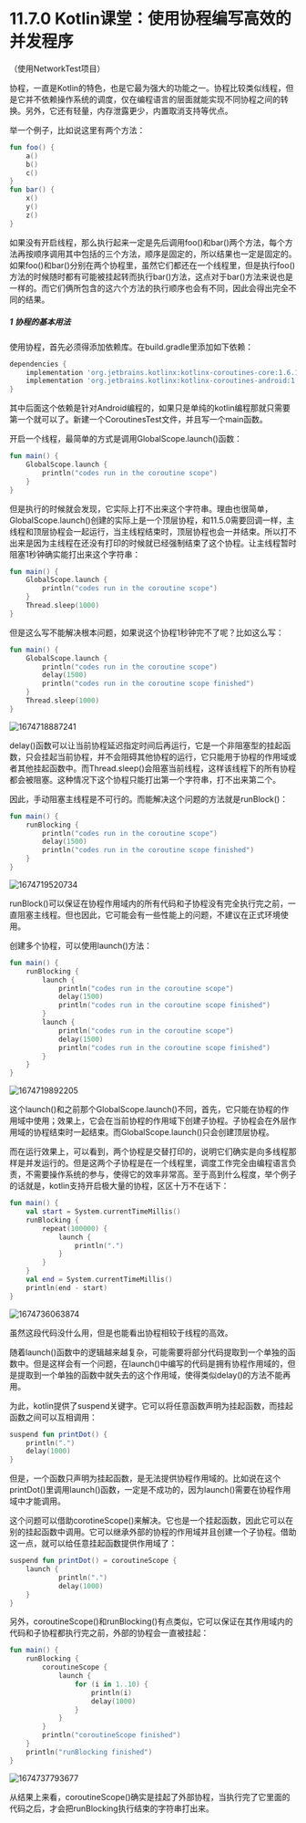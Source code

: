 # 11.7.0 Kotlin课堂：使用协程编写高效的并发程序

（使用NetworkTest项目）

协程，一直是Kotlin的特色，也是它最为强大的功能之一。协程比较类似线程，但是它并不依赖操作系统的调度，仅在编程语言的层面就能实现不同协程之间的转换。另外，它还有轻量，内存泄露更少，内置取消支持等优点。

举一个例子，比如说这里有两个方法：

```kotlin
fun foo() {
	a()
	b()
	c()
}
fun bar() {
	x()
	y()
	z()
}
```

如果没有开启线程，那么执行起来一定是先后调用foo()和bar()两个方法，每个方法再按顺序调用其中包括的三个方法，顺序是固定的，所以结果也一定是固定的。如果foo()和bar()分别在两个协程里，虽然它们都还在一个线程里，但是执行foo()方法的时候随时都有可能被挂起转而执行bar()方法，这点对于bar()方法来说也是一样的。而它们俩所包含的这六个方法的执行顺序也会有不同，因此会得出完全不同的结果。

##### 1 协程的基本用法

使用协程，首先必须得添加依赖库。在build.gradle里添加如下依赖：

```gradle
dependencies {
    implementation 'org.jetbrains.kotlinx:kotlinx-coroutines-core:1.6.1'
    implementation 'org.jetbrains.kotlinx:kotlinx-coroutines-android:1.6.1'
}
```

其中后面这个依赖是针对Android编程的，如果只是单纯的kotlin编程那就只需要第一个就可以了。新建一个CoroutinesTest文件，并且写一个main函数。

开启一个线程，最简单的方式是调用GlobalScope.launch()函数：

```kotlin
fun main() {
    GlobalScope.launch { 
        println("codes run in the coroutine scope")
    }
}
```

但是执行的时候就会发现，它实际上打不出来这个字符串。理由也很简单，GlobalScope.launch()创建的实际上是一个顶层协程，和11.5.0需要回调一样，主线程和顶层协程会一起运行，当主线程结束时，顶层协程也会一并结束。所以打不出来是因为主线程在还没有打印的时候就已经强制结束了这个协程。让主线程暂时阻塞1秒钟确实能打出来这个字符串：

```kotlin
fun main() {
    GlobalScope.launch {
        println("codes run in the coroutine scope")
    }
    Thread.sleep(1000)
}
```

但是这么写不能解决根本问题，如果说这个协程1秒钟完不了呢？比如这么写：

```kotlin
fun main() {
    GlobalScope.launch {
        println("codes run in the coroutine scope")
        delay(1500)
        println("codes run in the coroutine scope finished")
    }
    Thread.sleep(1000)
}
```

![1674718887241](image/11.7.0Kotlin课堂：使用协程编写高效的并发程序/1674718887241.png)

delay()函数可以让当前协程延迟指定时间后再运行，它是一个非阻塞型的挂起函数，只会挂起当前协程，并不会阻碍其他协程的运行，它只能用于协程的作用域或者其他挂起函数中。而Thread.sleep()会阻塞当前线程，这样该线程下的所有协程都会被阻塞。这种情况下这个协程只能打出第一个字符串，打不出来第二个。

因此，手动阻塞主线程是不可行的。而能解决这个问题的方法就是runBlock()：

```kotlin
fun main() {
    runBlocking {
        println("codes run in the coroutine scope")
        delay(1500)
        println("codes run in the coroutine scope finished")
    }
}
```

![1674719520734](image/11.7.0Kotlin课堂：使用协程编写高效的并发程序/1674719520734.png)

runBlock()可以保证在协程作用域内的所有代码和子协程没有完全执行完之前，一直阻塞主线程。但也因此，它可能会有一些性能上的问题，不建议在正式环境使用。

创建多个协程，可以使用launch()方法：

```kotlin
fun main() {
    runBlocking {
        launch {
            println("codes run in the coroutine scope")
            delay(1500)
            println("codes run in the coroutine scope finished")
        }
        launch {
            println("codes run in the coroutine scope")
            delay(1500)
            println("codes run in the coroutine scope finished")
        }
    }
}
```

![1674719892205](image/11.7.0Kotlin课堂：使用协程编写高效的并发程序/1674719892205.png)

这个launch()和之前那个GlobalScope.launch()不同，首先，它只能在协程的作用域中使用；效果上，它会在当前协程的作用域下创建子协程。子协程会在外层作用域的协程结束时一起结束。而GlobalScope.launch()只会创建顶层协程。

而在运行效果上，可以看到，两个协程是交替打印的，说明它们确实是向多线程那样是并发运行的。但是这两个子协程是在一个线程里，调度工作完全由编程语言负责，不需要操作系统的参与，使得它的效率非常高。至于高到什么程度，举个例子的话就是，kotlin支持开启极大量的协程，区区十万不在话下：

```kotlin
fun main() {
    val start = System.currentTimeMillis()
    runBlocking {
        repeat(100000) {
            launch {
                println(".")
            }
        }
    }
    val end = System.currentTimeMillis()
    println(end - start)
}
```

![1674736063874](image/11.7.0Kotlin课堂：使用协程编写高效的并发程序/1674736063874.png)

虽然这段代码没什么用，但是也能看出协程相较于线程的高效。

随着launch()函数中的逻辑越来越复杂，可能需要将部分代码提取到一个单独的函数中。但是这样会有一个问题，在launch()中编写的代码是拥有协程作用域的，但是提取到一个单独的函数中就失去的这个作用域，使得类似delay()的方法不能再用。

为此，kotlin提供了suspend关键字。它可以将任意函数声明为挂起函数，而挂起函数之间可以互相调用：

```kotlin
suspend fun printDot() {
    println(".")
    delay(1000)
}
```

但是，一个函数只声明为挂起函数，是无法提供协程作用域的。比如说在这个printDot()里调用launch()函数，一定是不成功的，因为launch()需要在协程作用域中才能调用。

这个问题可以借助corotineScope()来解决。它也是一个挂起函数，因此它可以在别的挂起函数中调用。它可以继承外部的协程的作用域并且创建一个子协程。借助这一点，就可以给任意挂起函数提供作用域了：

```kotlin
suspend fun printDot() = coroutineScope { 
    launch {
            println(".")
            delay(1000)
    }
}
```

另外，coroutineScope()和runBlocking()有点类似，它可以保证在其作用域内的代码和子协程都执行完之前，外部的协程会一直被挂起：

```kotlin
fun main() {
    runBlocking {
        coroutineScope {
            launch {
                for (i in 1..10) {
                    println(i)
                    delay(1000)
                }
            }
        }
        println("coroutineScope finished")
    }
    println("runBlocking finished")
}
```

![1674737793677](image/11.7.0Kotlin课堂：使用协程编写高效的并发程序/1674737793677.png)

从结果上来看，coroutineScope()确实是挂起了外部协程，当执行完了它里面的代码之后，才会把runBlocking执行结束的字符串打出来。
